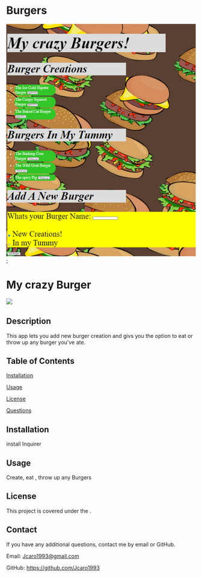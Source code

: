 # Burgers

![Screen shot of Questions and Read.me when generated](burgersnap.PNG);
# My crazy Burger
![](https://img.shields.io/badge/license--green?style=for-the-badge&logo=github)
## Description
This app lets you add new burger creation and givs you the option to eat or throw up any burger you've ate.
## Table of Contents
[Installation](#Installation)

[Usage](#Usage)

[License](#License)

[Questions](#Questions)
## Installation
install Inquirer
## Usage
Create, eat , throw up any Burgers
## License
This project is covered under the .
## Contact
If you have any additional questions, contact me by email or GitHub.

Email: Jcaro1993@gmail.com

GitHub: https://github.com/Jcaro1993